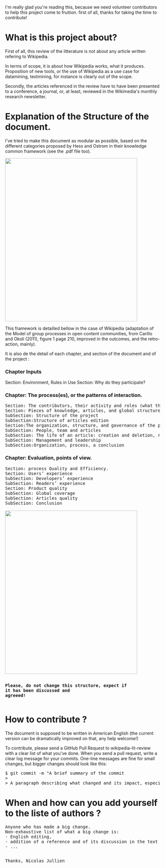
I'm really glad you're reading this, because we need volunteer contributors to help this project come to fruition.
first of all, thanks for taking the time to contribute!
<h1> What is this project about?</h1>

First of all, this review of the litterature is not about any article written refering to Wikipedia.

In terms of scope, it is about how Wikipedia works, what it produces. Proposition of new tools, or the use of Wikipedia as a use case for datamining, textmining, for instance is clearly out of the scope.

Secondly, the articles referenced in the review have to have been presented to a conference, a journal, or, at least, reviewed in the Wikimedia's monthly research newsletter.

<h1>Explanation of the Structure of the document.</h1>

I've tried to make this document as modular as possible, based on the different categories proposed by Hess and Ostrom in their knowledge common framework (see the .pdf file too).

<img src="../Institutional_Analysis_and_Developement_framework_Hess-Ostrom.png" name="Image1" align="bottom" width="430" height="529" border="0"/>


This framework is detailled bellow in the case of Wikipedia (adaptation of the Model of group processes in open content communities, from Carillo and Okoli (2011), figure 1 page 210, improved in the outcomes, and the retro-action, mainly). </span>

It is also de the detail of each chapter, and section of the document and of the project&nbsp;:</span>
</pre><h3 class="western">
Chapter Inputs</h3>
Section: Environment, Rules in Use
Section: Why do they participate?
<h3 class="western">
Chapter: The process(es), or the patterns of interaction.</h3>
<pre lang="en-US" class="western">Section: The contributors, their activity and roles (what they do)
<span lang="en-US">Section: Pieces of knowledge, articles, and global structure</span>
<span lang="en-US">SubSection: Structure of the project</span>
<span lang="en-US">SubSection:Structure of articles edition</span>
<span lang="en-US">Section:The organization, structure, and governance of the project</span>
<span lang="en-US">SubSection: People, team and articles</span>
<span lang="en-US">SubSection: The life of an article: creation and deletion, redaction, and promotion</span>
<span lang="en-US">SubSection: Management and leadership</span>
<span lang="en-US">SubSection:Organization, process, a conclusion</span>
</pre><h3 class="western">
Chapter: Evaluation, points of view.</h3>
<pre lang="en-US" class="western">Section: process Quality and Efficiency.
<span lang="en-US">Section: Users’ experience</span>
<span lang="en-US">SubSection: Developers’ experience</span>
<span lang="en-US">SubSection: Readers’ experience</span>
<span lang="en-US">Section: Product quality</span>
<span lang="en-US">SubSection: Global coverage</span>
<span lang="en-US">SubSection: Articles quality</span>
<span lang="en-US">SubSection: Conclusion</span>

<img src="" name="Image2" align="bottom" width="430" height="529" border="0"/>


<span lang="en-US"><b>Please, do not change this structure, expect if it has been discussed and agreeed!</b></span></pre><h1 lang="en-US" class="western">
How to contribute&nbsp;?</h1>
<p><span lang="en-US">The document is supposed to be written in
American English (the current version can be dramatically improved on
that, any help welcome!)</span></p>
<p><span lang="en-US">To contribute, please send a GitHub Pull
Request to wikipedia-lit-review with a clear list of what you've
done. When you send a pull request, write a clear log message for
your commits. One-line messages are fine for small changes, but
bigger changes should look like this:</span></p>
<pre lang="en-US" class="western">
<span lang="en-US">$ git commit -m &quot;A brief summary of the commit</span>
<span lang="en-US">&gt; </span>
<span lang="en-US">&gt; A paragraph describing what changed and its impact, especially if a reference has been added.&quot;</span>
</pre><h1 lang="en-US" class="western">
When and how can you add yourself to the liste of authors&nbsp;?</h1>
<pre lang="en-US" class="western">Anyone who has made a big change.
<span lang="en-US">Non-exhaustive list of what a big change is:</span>
<span lang="en-US">- English editing,</span>
<span lang="en-US">- addition of a reference and of its discussion in the text</span>
<span lang="en-US">- ... </span>


Thanks, Nicolas Jullien</pre>
</body>
</html>
